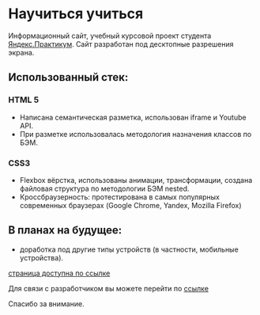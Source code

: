 # Научиться учиться

Информационный сайт, учебный курсовой проект студента [Яндекс.Практикум](https://practicum.yandex.ru).  Сайт разработан под десктопные разрешения экрана.

## Использованный стек: 
### HTML 5
* Написана семантическая разметка, использован iframe и Youtube API.
* При разметке использовалась методология назначения классов по БЭМ.
### CSS3
* Flexbox вёрстка, использованы анимации, трансформации, создана файловая структура по методологии БЭМ nested.
* Кроссбраузерность: протестирована в самых популярных современных браузерах (Google Chrome, Yandex, Mozilla Firefox)

## В планах на будущее:
* доработка под другие типы устройств (в частности, мобильные устройства).

[страница доступна по ссылке](https://nikolaykrishtopa.github.io/how-to-learn/)

Для связи с разработчиком вы можете перейти по [ссылке](mailto:nikolay.krishtopa@gmail.com)

Спасибо за внимание.
